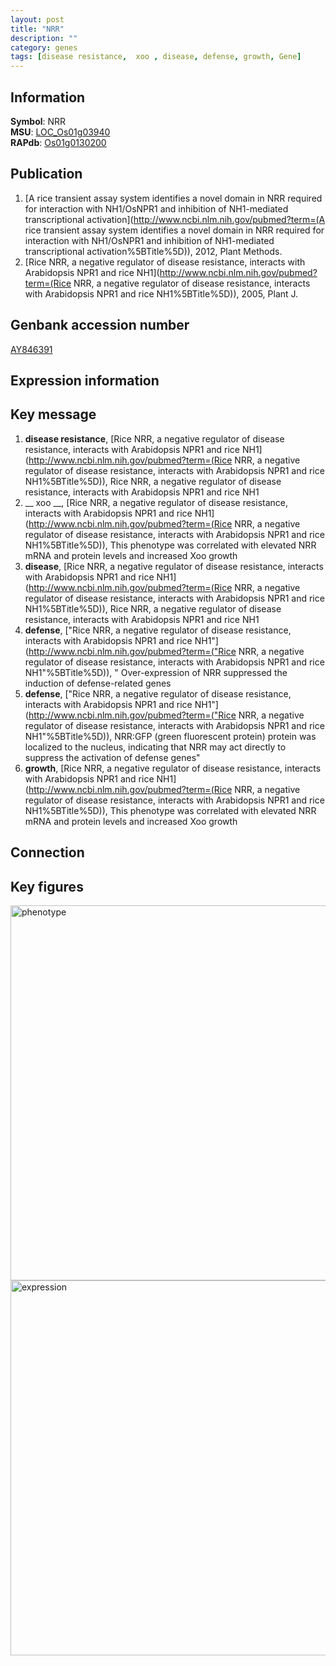 ```yaml
---
layout: post
title: "NRR"
description: ""
category: genes
tags: [disease resistance,  xoo , disease, defense, growth, Gene]
---
```


## Information
__Symbol__: NRR  
__MSU__: [LOC_Os01g03940](http://rice.plantbiology.msu.edu/cgi-bin/ORF_infopage.cgi?orf=LOC_Os01g03940)  
__RAPdb__: [Os01g0130200](http://rapdb.dna.affrc.go.jp/viewer/gbrowse_details/irgsp1?name=Os01g0130200)  

## Publication
1. [A rice transient assay system identifies a novel domain in NRR required for interaction with NH1/OsNPR1 and inhibition of NH1-mediated transcriptional activation](http://www.ncbi.nlm.nih.gov/pubmed?term=(A rice transient assay system identifies a novel domain in NRR required for interaction with NH1/OsNPR1 and inhibition of NH1-mediated transcriptional activation%5BTitle%5D)), 2012, Plant Methods.
2. [Rice NRR, a negative regulator of disease resistance, interacts with Arabidopsis NPR1 and rice NH1](http://www.ncbi.nlm.nih.gov/pubmed?term=(Rice NRR, a negative regulator of disease resistance, interacts with Arabidopsis NPR1 and rice NH1%5BTitle%5D)), 2005, Plant J.

## Genbank accession number
[AY846391](http://www.ncbi.nlm.nih.gov/nuccore/AY846391)

## Expression information

## Key message
1. __disease resistance__, [Rice NRR, a negative regulator of disease resistance, interacts with Arabidopsis NPR1 and rice NH1](http://www.ncbi.nlm.nih.gov/pubmed?term=(Rice NRR, a negative regulator of disease resistance, interacts with Arabidopsis NPR1 and rice NH1%5BTitle%5D)), Rice NRR, a negative regulator of disease resistance, interacts with Arabidopsis NPR1 and rice NH1
2. __ xoo __, [Rice NRR, a negative regulator of disease resistance, interacts with Arabidopsis NPR1 and rice NH1](http://www.ncbi.nlm.nih.gov/pubmed?term=(Rice NRR, a negative regulator of disease resistance, interacts with Arabidopsis NPR1 and rice NH1%5BTitle%5D)),  This phenotype was correlated with elevated NRR mRNA and protein levels and increased Xoo growth
3. __disease__, [Rice NRR, a negative regulator of disease resistance, interacts with Arabidopsis NPR1 and rice NH1](http://www.ncbi.nlm.nih.gov/pubmed?term=(Rice NRR, a negative regulator of disease resistance, interacts with Arabidopsis NPR1 and rice NH1%5BTitle%5D)), Rice NRR, a negative regulator of disease resistance, interacts with Arabidopsis NPR1 and rice NH1
4. __defense__, ["Rice NRR, a negative regulator of disease resistance, interacts with Arabidopsis NPR1 and rice NH1"](http://www.ncbi.nlm.nih.gov/pubmed?term=("Rice NRR, a negative regulator of disease resistance, interacts with Arabidopsis NPR1 and rice NH1"%5BTitle%5D)), " Over-expression of NRR suppressed the induction of defense-related genes
5. __defense__, ["Rice NRR, a negative regulator of disease resistance, interacts with Arabidopsis NPR1 and rice NH1"](http://www.ncbi.nlm.nih.gov/pubmed?term=("Rice NRR, a negative regulator of disease resistance, interacts with Arabidopsis NPR1 and rice NH1"%5BTitle%5D)),  NRR:GFP (green fluorescent protein) protein was localized to the nucleus, indicating that NRR may act directly to suppress the activation of defense genes"
6. __growth__, [Rice NRR, a negative regulator of disease resistance, interacts with Arabidopsis NPR1 and rice NH1](http://www.ncbi.nlm.nih.gov/pubmed?term=(Rice NRR, a negative regulator of disease resistance, interacts with Arabidopsis NPR1 and rice NH1%5BTitle%5D)),  This phenotype was correlated with elevated NRR mRNA and protein levels and increased Xoo growth

## Connection

## Key figures
<img src="http://ricencode.github.io/images/NRR.pheno.png" alt="phenotype"  style="width: 600px;"/>

<img src="http://ricencode.github.io/images/NRR.exp.png" alt="expression"  style="width: 600px;"/>


